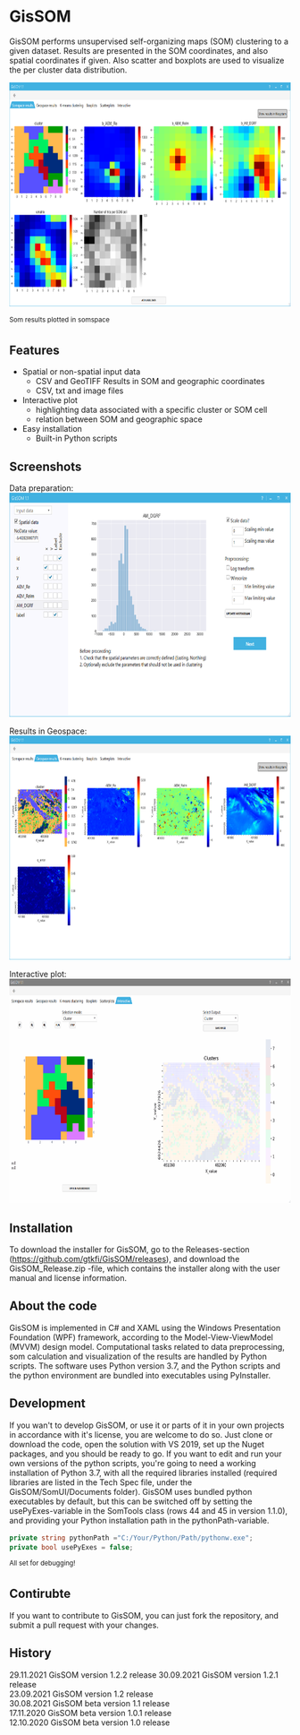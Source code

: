 # GisSOM

GisSOM performs unsupervised self-organizing maps (SOM) clustering to a given dataset. Results are presented in the SOM coordinates, and also spatial coordinates if given. Also scatter and boxplots are used to visualize the per cluster data distribution.  

<img src="/Screenshots/som_2.png" width="800" height="400">
  
<sup>Som results plotted in somspace</sup>

## Features

* Spatial or non-spatial input data
  * CSV and GeoTIFF
Results in SOM and geographic coordinates
  * CSV, txt and image files
* Interactive plot
  * highlighting data associated with a specific cluster or SOM cell
  * relation between SOM and geographic space
* Easy installation
  * Built-in Python scripts

## Screenshots

Data preparation:  
<img src="/Screenshots/som_1.png" width="800" height="400">
  
Results in Geospace:  
<img src="/Screenshots/som_3.png" width="800" height="400">
  
Interactive plot:  
<img src="/Screenshots/Interactive_plot.gif" width="800" height="400">  

## Installation

To download the installer for GisSOM, go to the Releases-section (<https://github.com/gtkfi/GisSOM/releases>), and download the GisSOM_Release.zip -file, which contains the installer along with the user manual and license information.

## About the code

GisSOM is implemented in C# and XAML using the Windows Presentation Foundation (WPF) framework, according to the Model-View-ViewModel (MVVM) design model. Computational tasks related to data preprocessing, som calculation and visualization of the results are handled by Python scripts. The software uses Python version 3.7, and the Python scripts and the python environment are bundled into executables using PyInstaller.

## Development

If you wan't to develop GisSOM, or use it or parts of it in your own projects in accordance with it's license, you are welcome to do so. Just clone or download the code, open the solution with VS 2019, set up the Nuget packages, and you should be ready to go.
If you want to edit and run your own versions of the python scripts, you're going to need a working installation of Python 3.7, with all the required libraries installed (required libraries are listed in the Tech Spec file, under the GisSOM/SomUI/Documents folder).
GisSOM uses bundled python executables by default, but this can be switched off by setting the usePyExes-variable in the SomTools class (rows 44 and 45 in version 1.1.0), and providing your Python installation path in the pythonPath-variable.

```C#
private string pythonPath ="C:/Your/Python/Path/pythonw.exe";
private bool usePyExes = false;
```

<sup>All set for debugging!</sup>

## Contirubte  

If you want to contribute to GisSOM, you can just fork the repository, and submit a pull request with your changes.  
  
## History
29.11.2021 GisSOM version 1.2.2 release
30.09.2021 GisSOM version 1.2.1 release  
23.09.2021 GisSOM version 1.2 release  
30.08.2021 GisSOM beta version 1.1 release  
17.11.2020 GisSOM beta version 1.0.1 release  
12.10.2020 GisSOM beta version 1.0 release  
